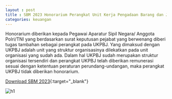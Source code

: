 ```yaml
---
layout : post
title : SBM 2023 Honorarium Perangkat Unit Kerja Pengadaan Barang dan Jasa
categories: keuangan
---
```


Honorarium diberikan kepada Pegawai Aparatur Sipil Negara/ Anggota Polri/TNI yang berdasarkan surat keputusan pejabat yang berwenang diberi tugas tambahan sebagai perangkat pada UKPBJ. Yang dimaksud dengan UKPBJ adalah unit yang struktur organisasinya dilekatkan pada unit organisasi yang sudah ada. Dalam hal UKPBJ sudah merupakan struktur organisasi tersendiri dan perangkat UKPBJ telah diberikan remunerasi sesuai dengan ketentuan peraturan perundang-undangan, maka perangkat UKPBJ tidak diberikan honorarium.

[Download SBM 2023](https://firebasestorage.googleapis.com/v0/b/geotag-b7d33.appspot.com/o/SBM_2023.pdf?alt=media&token=228220bb-e660-47cd-bb6f-ef614ad11018){:target="_blank"}

![h1](https://firebasestorage.googleapis.com/v0/b/geotag-b7d33.appspot.com/o/SBM_2023_page-0008.jpg?alt=media&token=d2dceaf4-5478-4372-997b-4d2a53761460)